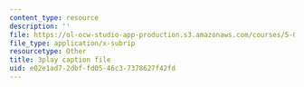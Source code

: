 ```yaml
---
content_type: resource
description: ''
file: https://ol-ocw-studio-app-production.s3.amazonaws.com/courses/5-07sc-biological-chemistry-i-fall-2013/e02e1ad72dbffd0546c37378627f42fd_BYhaXjwgn5I.srt
file_type: application/x-subrip
resourcetype: Other
title: 3play caption file
uid: e02e1ad7-2dbf-fd05-46c3-7378627f42fd
---
```

